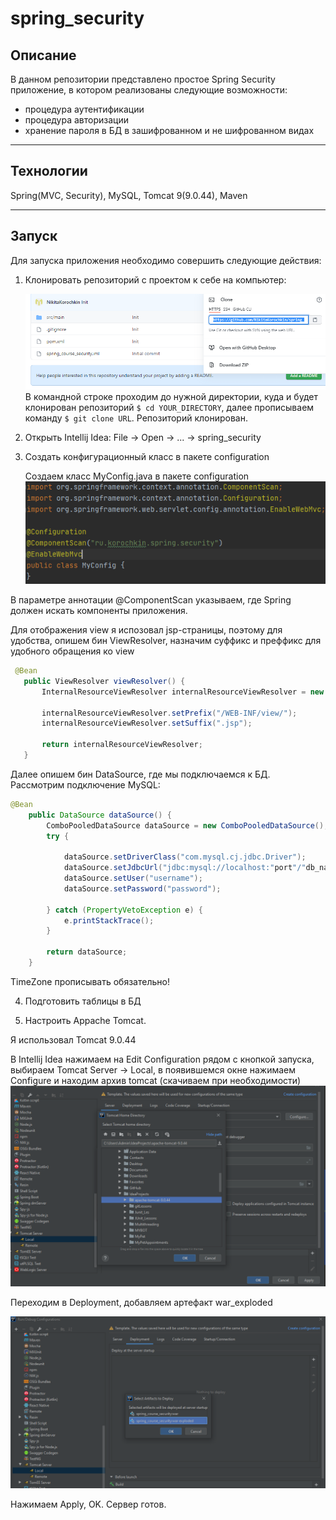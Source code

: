# spring_security

## Описание
В данном репозитории представлено простое Spring Security приложение, в котором реализованы следующие возможности:
- процедура аутентификации
- процедура авторизации
- хранение пароля в БД в зашифрованном и не шифрованном видах
---
## Технологии
Spring(MVC, Security), MySQL, Tomcat 9(9.0.44), Maven

---
## Запуск
Для запуска приложения необходимо совершить следующие действия:

1. Клонировать репозиторий с проектом к себе на компьютер:
    
    ![ScreenShot](screenshots/url.png "Копируем URL")
    В командной строке проходим до нужной директории, куда и будет клонирован репозиторий 
    `$ cd YOUR_DIRECTORY`, далее прописываем команду `$ git clone URL`. Репозиторий клонирован.

2. Открыть Intellij Idea: File -> Open -> ... -> spring_security
3. Создать конфигурационный класс в пакете configuration
   
   Создаем класс MyConfig.java в пакете configuration
   ![ScreenShot](screenshots/config.png)

В параметре аннотации @ComponentScan указываем, где Spring должен искать компоненты приложения.

 Для отображения view я испозовал jsp-страницы, поэтому для удобства, опишем бин ViewResolver, назначим суффикс и преффикс для удобного обращения ко view
 ```java
  @Bean
    public ViewResolver viewResolver() {
        InternalResourceViewResolver internalResourceViewResolver = new InternalResourceViewResolver();

        internalResourceViewResolver.setPrefix("/WEB-INF/view/");
        internalResourceViewResolver.setSuffix(".jsp");

        return internalResourceViewResolver;
    }
```
Далее опишем бин DataSource, где мы подключаемся к БД. Рассмотрим подключение MySQL:
```java
@Bean
    public DataSource dataSource() {
        ComboPooledDataSource dataSource = new ComboPooledDataSource();
        try {

            dataSource.setDriverClass("com.mysql.cj.jdbc.Driver");
            dataSource.setJdbcUrl("jdbc:mysql://localhost:"port"/"db_name"?useUnicode=true&useJDBCCompliantTimezoneShift=true&useLegacyDatetimeCode=false&serverTimezone=Europe/Moscow");
            dataSource.setUser("username");
            dataSource.setPassword("password");

        } catch (PropertyVetoException e) {
            e.printStackTrace();
        }

        return dataSource;
    }
```    
TimeZone прописывать обязательно!

4. Подготовить таблицы в БД


5. Настроить Appache Tomcat.

Я использовал Tomcat 9.0.44

В Intellij Idea нажимаем на Edit Configuration рядом с кнопкой запуска, выбираем Tomcat Server -> Local, в появившемся окне нажимаем Configure и находим архив tomcat (скачиваем при необходимости)
![ScreenShot](screenshots/tomcat2.png)

Переходим в Deployment, добавляем артефакт war_exploded

![ScreenShot](screenshots/tomcat3.png)

Нажимаем Apply, OK. Сервер готов.

